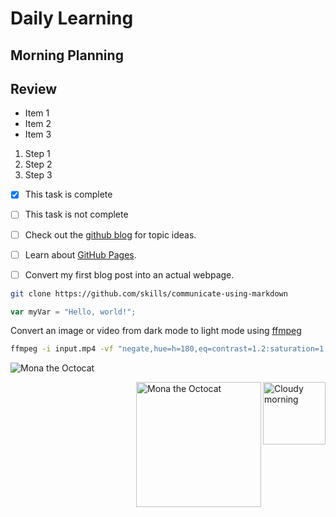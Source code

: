 # Daily Learning
## Morning Planning

## Review
- Item 1
- Item 2
- Item 3

1. Step 1
1. Step 2
1. Step 3

- [x] This task is complete
- [ ] This task is not complete

- [ ] Check out the [github blog](https://github.blog/) for topic ideas.
- [ ] Learn about [GitHub Pages](https://skills.github.com/#first-day-on-github).
- [ ] Convert my first blog post into an actual webpage.

```bash
git clone https://github.com/skills/communicate-using-markdown
```
```js
var myVar = "Hello, world!";
```
Convert an image or video from dark mode to light mode using [ffmpeg](https://www.ffmpeg.org)

```bash
ffmpeg -i input.mp4 -vf "negate,hue=h=180,eq=contrast=1.2:saturation=1.1" output.mp4
```
![Mona the Octocat](myrepo/original.png)

<img alt="Cloudy morning" src="https://octodex.github.com/images/cloud.jpg" width="100" align="right">
<img alt="Mona the Octocat" src="https://octodex.github.com/images/original.png"
width="200" align="right">

